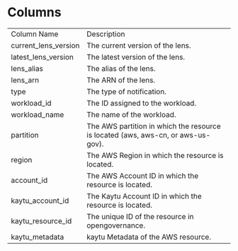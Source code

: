 # Columns  

<table>
	<tr><td>Column Name</td><td>Description</td></tr>
	<tr><td>current_lens_version</td><td>The current version of the lens.</td></tr>
	<tr><td>latest_lens_version</td><td>The latest version of the lens.</td></tr>
	<tr><td>lens_alias</td><td>The alias of the lens.</td></tr>
	<tr><td>lens_arn</td><td>The ARN of the lens.</td></tr>
	<tr><td>type</td><td>The type of notification.</td></tr>
	<tr><td>workload_id</td><td>The ID assigned to the workload.</td></tr>
	<tr><td>workload_name</td><td>The name of the workload.</td></tr>
	<tr><td>partition</td><td>The AWS partition in which the resource is located (aws, aws-cn, or aws-us-gov).</td></tr>
	<tr><td>region</td><td>The AWS Region in which the resource is located.</td></tr>
	<tr><td>account_id</td><td>The AWS Account ID in which the resource is located.</td></tr>
	<tr><td>kaytu_account_id</td><td>The Kaytu Account ID in which the resource is located.</td></tr>
	<tr><td>kaytu_resource_id</td><td>The unique ID of the resource in opengovernance.</td></tr>
	<tr><td>kaytu_metadata</td><td>kaytu Metadata of the AWS resource.</td></tr>
</table>